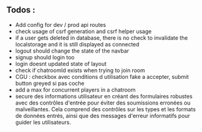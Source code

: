 ## Todos :

-   Add config for dev / prod api routes
-   check usage of csrf generation and csrf helper usage
-   if a user gets deleted in database, there is no check to invalidate the localstorage and it is still displayed as connected
-   logout should change the state of the navbar
-   signup should login too
-   login doesnt updated state of layout
-   check if chatroomId exists when trying to join room
-   CGU : checkbox avec conditions d utilisation fake a accepter, submit button greyed si pas coche
-   add a max for concurrent players in a chatroom
-   secure des informations utilisateur en créant des formulaires robustes avec des contrôles d'entrée pour éviter des soumissions erronées ou malveillantes. Cela comprend des contrôles sur les types et les formats de données entrés, ainsi que des messages d'erreur informatifs pour guider les utilisateurs.

